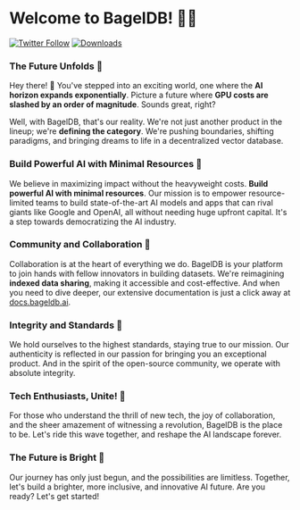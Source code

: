# Welcome to BagelDB! 🥯🚀

[![Twitter Follow](https://img.shields.io/twitter/follow/bagel_network?style=social)](https://twitter.com/bagel_network)
[![Downloads](https://static.pepy.tech/badge/betabageldb)](https://pepy.tech/project/betabageldb)

### **The Future Unfolds** 🥯

Hey there! 👋 You've stepped into an exciting world, one where the **AI horizon expands exponentially**. Picture a future where **GPU costs are slashed by an order of magnitude**. Sounds great, right? 

Well, with BagelDB, that's our reality. We're not just another product in the lineup; we're **defining the category**. We're pushing boundaries, shifting paradigms, and bringing dreams to life in a decentralized vector database.

### **Build Powerful AI with Minimal Resources** 🥯

We believe in maximizing impact without the heavyweight costs. **Build powerful AI with minimal resources**. Our mission is to empower resource-limited teams to build state-of-the-art AI models and apps that can rival giants like Google and OpenAI, all without needing huge upfront capital. It's a step towards democratizing the AI industry. 

### **Community and Collaboration** 🥯

Collaboration is at the heart of everything we do. BagelDB is your platform to join hands with fellow innovators in building datasets. We're reimagining **indexed data sharing**, making it accessible and cost-effective. And when you need to dive deeper, our extensive documentation is just a click away at [docs.bageldb.ai](https://docs.bageldb.ai).

### **Integrity and Standards** 🥯

We hold ourselves to the highest standards, staying true to our mission. Our authenticity is reflected in our passion for bringing you an exceptional product. And in the spirit of the open-source community, we operate with absolute integrity.

### **Tech Enthusiasts, Unite!** 🥯

For those who understand the thrill of new tech, the joy of collaboration, and the sheer amazement of witnessing a revolution, BagelDB is the place to be. Let's ride this wave together, and reshape the AI landscape forever.

### **The Future is Bright** 🥯

Our journey has only just begun, and the possibilities are limitless. Together, let's build a brighter, more inclusive, and innovative AI future. Are you ready? Let's get started!
